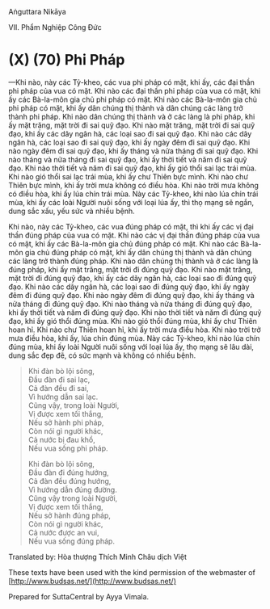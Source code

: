  

Aṅguttara Nikāya

VII. Phẩm Nghiệp Công Ðức

# (X) (70) Phi Pháp

—Khi nào, này các Tỷ-kheo, các vua phi pháp có mặt, khi ấy, các đại thần phi pháp của vua có mặt. Khi nào các đại thần phi pháp của vua có mặt, khi ấy các Bà-la-môn gia chủ phi pháp có mặt. Khi nào các Bà-la-môn gia chủ phi pháp có mặt, khi ấy dân chúng thị thành và dân chúng các làng trở thành phi pháp. Khi nào dân chúng thị thành và ở các làng là phi pháp, khi ấy mặt trăng, mặt trời đi sai quỹ đạo. Khi nào mặt trăng, mặt trời đi sai quỹ đạo, khi ấy các dãy ngân hà, các loại sao đi sai quỹ đạo. Khi nào các dãy ngân hà, các loại sao đi sai quỹ đạo, khi ấy ngày đêm đi sai quỹ đạo. Khi nào ngày đêm đi sai quỹ đạo, khi ấy tháng và nửa tháng đi sai quỹ đạo. Khi nào tháng và nửa tháng đi sai quỹ đạo, khi ấy thời tiết và năm đi sai quỹ đạo. Khi nào thời tiết và năm đi sai quỹ đạo, khi ấy gió thổi sai lạc trái mùa. Khi nào gió thổi sai lạc trái mùa, khi ấy chư Thiên bực mình. Khi nào chư Thiên bực mình, khi ấy trời mưa không có điều hòa. Khi nào trời mưa không có điều hòa, khi ấy lúa chín trái mùa. Này các Tỷ-kheo, khi nào lúa chín trái mùa, khi ấy các loài Người nuôi sống với loại lúa ấy, thì thọ mạng sẽ ngắn, dung sắc xấu, yếu sức và nhiều bệnh.

Khi nào, này các Tỷ-kheo, các vua đúng pháp có mặt, thì khi ấy các vị đại thần đúng pháp của vua có mặt. Khi nào các vị đại thần đúng pháp của vua có mặt, khi ấy các Bà-la-môn gia chủ đúng pháp có mặt. Khi nào các Bà-la-môn gia chủ đúng pháp có mặt, khi ấy dân chúng thị thành và dân chúng các làng trở thành đúng pháp. Khi nào dân chúng thị thành và ở các làng là đúng pháp, khi ấy mặt trăng, mặt trời đi đúng quỹ đạo. Khi nào mặt trăng, mặt trời đi đúng quỹ đạo, khi ấy các dãy ngân hà, các loại sao đi đúng quỹ đạo. Khi nào các dãy ngân hà, các loại sao đi đúng quỹ đạo, khi ấy ngày đêm đi đúng quỹ đạo. Khi nào ngày đêm đi đúng quỹ đạo, khi ấy tháng và nửa tháng đi đúng quỹ đạo. Khi nào tháng và nửa tháng đi đúng quỹ đạo, khi ấy thời tiết và năm đi đúng quỹ đạo. Khi nào thời tiết và năm đi đúng quỹ đạo, khi ấy gió thổi đúng mùa. Khi nào gió thổi đúng mùa, khi ấy chư Thiên hoan hỉ. Khi nào chư Thiên hoan hỉ, khi ấy trời mưa điều hòa. Khi nào trời trở mưa điều hòa, khi ấy, lúa chín đúng mùa. Này các Tỷ-kheo, khi nào lúa chín đúng mùa, khi ấy loài Người nuôi sống với loại lúa ấy, thọ mạng sẽ lâu dài, dung sắc đẹp đẽ, có sức mạnh và không có nhiều bệnh.

> Khi đàn bò lội sông,  
> Ðầu đàn đi sai lạc,  
> Cả đàn đều đi sai,  
> Vì hướng dẫn sai lạc.  
> Cũng vậy, trong loài Người,  
> Vị được xem tối thắng,  
> Nếu sở hành phi pháp,  
> Còn nói gì người khác,  
> Cả nước bị đau khổ,  
> Nếu vua sống phi pháp.
> 
> Khi đàn bò lội sông,  
> Ðầu đàn đi đúng hướng,  
> Cả đàn đều đúng hướng,  
> Vì hướng dẫn đúng đường.  
> Cũng vậy trong loài Người,  
> Vị được xem tối thắng,  
> Nếu sở hành đúng pháp,  
> Còn nói gì người khác,  
> Cả nước được an vui,  
> Nếu vua sống đúng pháp.

Translated by: Hòa thượng Thích Minh Châu dịch Việt

These texts have been used with the kind permission of the webmaster of [http://www.budsas.net/](http://www.budsas.net/)

Prepared for SuttaCentral by Ayya Vimala.